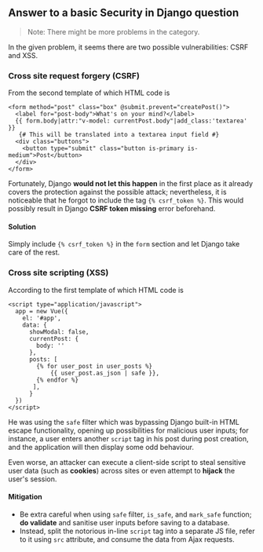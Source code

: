 ## Answer to a basic Security in Django question
> Note: There might be more problems in the category.

In the given problem, it seems there are two possible vulnerabilities: CSRF and XSS.

### Cross site request forgery (CSRF)

From the second template of which HTML code is

```jinja
<form method="post" class="box" @submit.prevent="createPost()">
  <label for="post-body">What's on your mind?</label>
  {{ form.body|attr:"v-model: currentPost.body"|add_class:'textarea' }}
   {# This will be translated into a textarea input field #}
  <div class="buttons">
    <button type="submit" class="button is-primary is-medium">Post</button>
  </div>
</form>
```

Fortunately, Django **would not let this happen** in the first place as it already covers the protection against the possible attack; nevertheless, it is noticeable that he forgot to include the tag `{% csrf_token %}`. This would possibly result in Django **CSRF token missing** error beforehand.

#### Solution

Simply include `{% csrf_token %}` in the `form` section and let Django take care of the rest.


### Cross site scripting (XSS)

According to the first template of which HTML code is

```jinja
<script type="application/javascript">
  app = new Vue({
    el: '#app',
    data: {
      showModal: false,
      currentPost: {
        body: ''
      },
      posts: [
        {% for user_post in user_posts %}
            {{ user_post.as_json | safe }},
        {% endfor %}
       ],
      }
  })
</script>
```

He was using the `safe` filter which was bypassing Django built-in HTML escape functionality, opening up possibilities for malicious user inputs; for instance, a user enters another `script` tag in his post during post creation, and the application will then display some odd behaviour.

Even worse, an attacker can execute a client-side script to steal sensitive user data (such as **cookies**) across sites or even attempt to **hijack** the user's session.

#### Mitigation

- Be extra careful when using `safe` filter, `is_safe`, and `mark_safe` function; **do validate** and sanitise user inputs before saving to a database. 
- Instead, split the notorious in-line `script` tag into a separate JS file, refer to it using `src` attribute, and consume the data from Ajax requests.